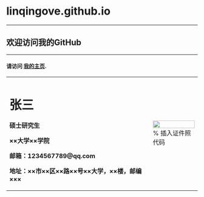 # linqingove.github.io
----------
## 欢迎访问我的GitHub
----------
#### 请访问 [我的主页](http://linqingove.github.io/web "index"). 

<table border="0">
  <tr>
    <td width="75%">
      <h1>张三</h1>
      <p><b>硕士研究生</b></p>
      <p><b>××大学××学院</b></p>
      <p><b>邮箱：1234567789@qq.com</b></p>
      <p><b>地址：××市××区××路××号××大学，××楼，邮编×××</b></p>
    </td>
    <td width="25%">
      <img src="/head.jpg" width="100%">      % 插入证件照代码
    </td>
  </tr>
</table>

